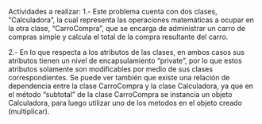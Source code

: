 Actividades a realizar:
1.- Este problema cuenta con dos clases, “Calculadora”, la cual representa las 
operaciones matemáticas a ocupar en la otra clase, “CarroCompra”, que se encarga 
de administrar un carro de compras simple y calcula el total de la compra 
resultante del carro.

2.- En lo que respecta a los atributos de las clases, en ambos casos sus atributos 
tienen un nivel de encapsulamiento “private”, por lo que estos atributos solamente
son modificables por medio de sus clases correspondientes. Se puede ver también
que existe una relación de dependencia entre la clase CarroCompra y la clase 
Calculadora, ya que en el método “subtotal” de la clase CarroCompra se instancia 
un objeto Calculadora, para luego utilizar uno de los metodos en el objeto creado (multiplicar).

